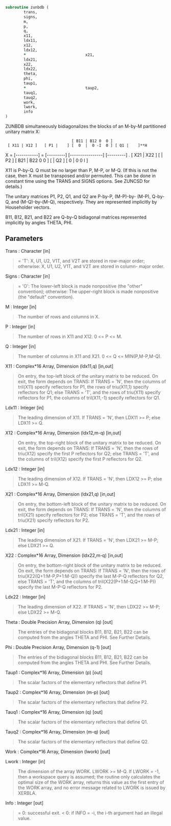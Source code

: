 ```fortran
subroutine zunbdb (
		trans,
		signs,
		m,
		p,
		q,
		x11,
		ldx11,
		x12,
		ldx12,
		*                          x21,
		ldx21,
		x22,
		ldx22,
		theta,
		phi,
		taup1,
		*                          taup2,
		tauq1,
		tauq2,
		work,
		lwork,
		info
)
```

 ZUNBDB simultaneously bidiagonalizes the blocks of an M-by-M
 partitioned unitary matrix X:

                                 [ B11 | B12 0  0 ]
     [ X11 | X12 ]   [ P1 |    ] [  0  |  0 -I  0 ] [ Q1 |    ]**H
 X = [-----------] = [---------] [----------------] [---------]   .
     [ X21 | X22 ]   [    | P2 ] [ B21 | B22 0  0 ] [    | Q2 ]
                                 [  0  |  0  0  I ]

 X11 is P-by-Q. Q must be no larger than P, M-P, or M-Q. (If this is
 not the case, then X must be transposed and/or permuted. This can be
 done in constant time using the TRANS and SIGNS options. See ZUNCSD
 for details.)

 The unitary matrices P1, P2, Q1, and Q2 are P-by-P, (M-P)-by-
 (M-P), Q-by-Q, and (M-Q)-by-(M-Q), respectively. They are
 represented implicitly by Householder vectors.

 B11, B12, B21, and B22 are Q-by-Q bidiagonal matrices represented
 implicitly by angles THETA, PHI.

## Parameters
Trans : Character [in]
> = 'T':      X, U1, U2, V1T, and V2T are stored in row-major
> order;
> otherwise:  X, U1, U2, V1T, and V2T are stored in column-
> major order.

Signs : Character [in]
> = 'O':      The lower-left block is made nonpositive (the
> "other" convention);
> otherwise:  The upper-right block is made nonpositive (the
> "default" convention).

M : Integer [in]
> The number of rows and columns in X.

P : Integer [in]
> The number of rows in X11 and X12. 0 <= P <= M.

Q : Integer [in]
> The number of columns in X11 and X21. 0 <= Q <=
> MIN(P,M-P,M-Q).

X11 : Complex*16 Array, Dimension (ldx11,q) [in,out]
> On entry, the top-left block of the unitary matrix to be
> reduced. On exit, the form depends on TRANS:
> If TRANS = 'N', then
> the columns of tril(X11) specify reflectors for P1,
> the rows of triu(X11,1) specify reflectors for Q1;
> else TRANS = 'T', and
> the rows of triu(X11) specify reflectors for P1,
> the columns of tril(X11,-1) specify reflectors for Q1.

Ldx11 : Integer [in]
> The leading dimension of X11. If TRANS = 'N', then LDX11 >=
> P; else LDX11 >= Q.

X12 : Complex*16 Array, Dimension (ldx12,m-q) [in,out]
> On entry, the top-right block of the unitary matrix to
> be reduced. On exit, the form depends on TRANS:
> If TRANS = 'N', then
> the rows of triu(X12) specify the first P reflectors for
> Q2;
> else TRANS = 'T', and
> the columns of tril(X12) specify the first P reflectors
> for Q2.

Ldx12 : Integer [in]
> The leading dimension of X12. If TRANS = 'N', then LDX12 >=
> P; else LDX11 >= M-Q.

X21 : Complex*16 Array, Dimension (ldx21,q) [in,out]
> On entry, the bottom-left block of the unitary matrix to
> be reduced. On exit, the form depends on TRANS:
> If TRANS = 'N', then
> the columns of tril(X21) specify reflectors for P2;
> else TRANS = 'T', and
> the rows of triu(X21) specify reflectors for P2.

Ldx21 : Integer [in]
> The leading dimension of X21. If TRANS = 'N', then LDX21 >=
> M-P; else LDX21 >= Q.

X22 : Complex*16 Array, Dimension (ldx22,m-q) [in,out]
> On entry, the bottom-right block of the unitary matrix to
> be reduced. On exit, the form depends on TRANS:
> If TRANS = 'N', then
> the rows of triu(X22(Q+1:M-P,P+1:M-Q)) specify the last
> M-P-Q reflectors for Q2,
> else TRANS = 'T', and
> the columns of tril(X22(P+1:M-Q,Q+1:M-P)) specify the last
> M-P-Q reflectors for P2.

Ldx22 : Integer [in]
> The leading dimension of X22. If TRANS = 'N', then LDX22 >=
> M-P; else LDX22 >= M-Q.

Theta : Double Precision Array, Dimension (q) [out]
> The entries of the bidiagonal blocks B11, B12, B21, B22 can
> be computed from the angles THETA and PHI. See Further
> Details.

Phi : Double Precision Array, Dimension (q-1) [out]
> The entries of the bidiagonal blocks B11, B12, B21, B22 can
> be computed from the angles THETA and PHI. See Further
> Details.

Taup1 : Complex*16 Array, Dimension (p) [out]
> The scalar factors of the elementary reflectors that define
> P1.

Taup2 : Complex*16 Array, Dimension (m-p) [out]
> The scalar factors of the elementary reflectors that define
> P2.

Tauq1 : Complex*16 Array, Dimension (q) [out]
> The scalar factors of the elementary reflectors that define
> Q1.

Tauq2 : Complex*16 Array, Dimension (m-q) [out]
> The scalar factors of the elementary reflectors that define
> Q2.

Work : Complex*16 Array, Dimension (lwork) [out]

Lwork : Integer [in]
> The dimension of the array WORK. LWORK >= M-Q.
> If LWORK = -1, then a workspace query is assumed; the routine
> only calculates the optimal size of the WORK array, returns
> this value as the first entry of the WORK array, and no error
> message related to LWORK is issued by XERBLA.

Info : Integer [out]
> = 0:  successful exit.
> < 0:  if INFO = -i, the i-th argument had an illegal value.

